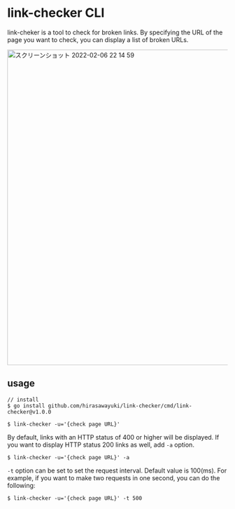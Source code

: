 # link-checker CLI
link-cheker is a tool to check for broken links.
By specifying the URL of the page you want to check, you can display a list of broken URLs.

<img width="720" alt="スクリーンショット 2022-02-06 22 14 59" src="https://user-images.githubusercontent.com/48427044/152682723-63413a89-664f-481a-878e-ca035d9e88a4.png">



## usage

```shell
// install
$ go install github.com/hirasawayuki/link-checker/cmd/link-checker@v1.0.0
```

```shell
$ link-checker -u='{check page URL}'
```

By default, links with an HTTP status of 400 or higher will be displayed.
If you want to display HTTP status 200 links as well, add `-a` option.

```shell
$ link-checker -u='{check page URL}' -a
```

`-t` option can be set to set the request interval.
Default value is 100(ms).
For example, if you want to make two requests in one second, you can do the following:

```shell
$ link-checker -u='{check page URL}' -t 500
```
